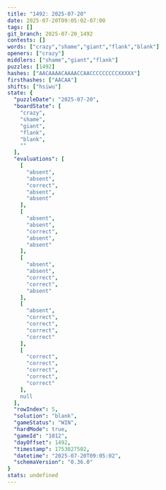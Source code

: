 ```yaml
---
title: "1492: 2025-07-20"
date: 2025-07-20T09:05:02-07:00
tags: []
git_branch: 2025-07-20_1492
contests: []
words: ["crazy","shame","giant","flank","blank"]
openers: ["crazy"]
middlers: ["shame","giant","flank"]
puzzles: [1492]
hashes: ["AACAAAACAAAACCAACCCCCCCCCXXXXX"]
firsthashes: ["AACAA"]
shifts: ["hsiwu"]
state: {
  "puzzleDate": "2025-07-20",
  "boardState": [
    "crazy",
    "shame",
    "giant",
    "flank",
    "blank",
    ""
  ],
  "evaluations": [
    [
      "absent",
      "absent",
      "correct",
      "absent",
      "absent"
    ],
    [
      "absent",
      "absent",
      "correct",
      "absent",
      "absent"
    ],
    [
      "absent",
      "absent",
      "correct",
      "correct",
      "absent"
    ],
    [
      "absent",
      "correct",
      "correct",
      "correct",
      "correct"
    ],
    [
      "correct",
      "correct",
      "correct",
      "correct",
      "correct"
    ],
    null
  ],
  "rowIndex": 5,
  "solution": "blank",
  "gameStatus": "WIN",
  "hardMode": true,
  "gameId": "1012",
  "dayOffset": 1492,
  "timestamp": 1753027502,
  "datetime": "2025-07-20T09:05:02",
  "schemaVersion": "0.36.0"
}
stats: undefined
---
```

<!-- more -->
